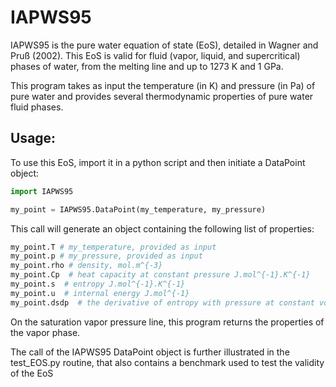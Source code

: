 # IAPWS95
IAPWS95 is the pure water equation of state (EoS), detailed in Wagner and Pruß (2002). 
This EoS is valid for fluid (vapor, liquid, and supercritical) phases of water, from the melting line and up to 1273 K and 1 GPa.

This program takes as input the temperature (in K) and pressure (in Pa) of pure water and provides several thermodynamic properties of pure water fluid phases.

## Usage:
To use this EoS, import it in a python script and then initiate a DataPoint object:

```python
import IAPWS95

my_point = IAPWS95.DataPoint(my_temperature, my_pressure)
```
This call will generate an object containing the following list of properties:

```python
my_point.T # my_temperature, provided as input
my_point.p # my_pressure, provided as input
my_point.rho # density, mol.m^{-3}
my_point.Cp  # heat capacity at constant pressure J.mol^{-1}.K^{-1}
my_point.s  # entropy J.mol^{-1}.K^{-1}
my_point.u  # internal energy J.mol^{-1}
my_point.dsdp  # the derivative of entropy with pressure at constant volume J.mol^{-1}.K^{-1}.Pa^{-1}
```
On the saturation vapor pressure line, this program returns the properties of the vapor phase.

The call of the IAPWS95 DataPoint object is further illustrated in the test_EOS.py routine, that also contains a benchmark used to test the validity of the EoS
